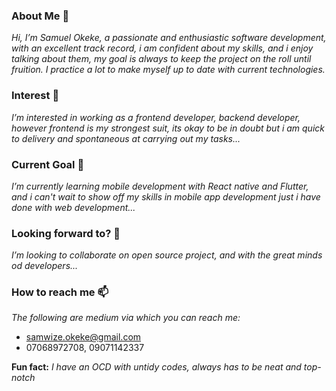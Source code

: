 ### About Me 👋 
_Hi, I’m Samuel Okeke, a passionate and enthusiastic software development, with an excellent track record, i am confident about my skills, and i enjoy talking about 
them, my goal is always to keep the project on the roll until fruition. I practice a lot to make myself up to date with current technologies._

### Interest 👀 
_I’m interested in working as a frontend developer, backend developer, however frontend is my strongest suit, its okay to be in doubt but i am quick to delivery 
and spontaneous at carrying out my tasks..._

### Current Goal 🌱 
_I’m currently learning mobile development with React native and Flutter, and i can't wait to show off my skills in mobile app development just i have done with
web development..._

### Looking forward to? 💞️ 
_I’m looking to collaborate on open source project, and with the great minds od developers..._

### How to reach me 📫
_The following are medium via which you can reach me:_
- samwize.okeke@gmail.com
- 07068972708, 09071142337

**Fun fact:** _I have an OCD with untidy codes, always has to be neat and top-notch_

<!---
Samuel-com/Samuel-com is a ✨ special ✨ repository because its `README.md` (this file) appears on your GitHub profile.
You can click the Preview link to take a look at your changes.
--->


<!--
**samwizzy/samwizzy** is a ✨ _special_ ✨ repository because its `README.md` (this file) appears on your GitHub profile.

Here are some ideas to get you started:

- 🔭 I’m currently working on ...
- 🌱 I’m currently learning ...
- 👯 I’m looking to collaborate on ...
- 🤔 I’m looking for help with ...
- 💬 Ask me about ...
- 📫 How to reach me: ...
- 😄 Pronouns: ...
- ⚡ Fun fact: ...
-->
